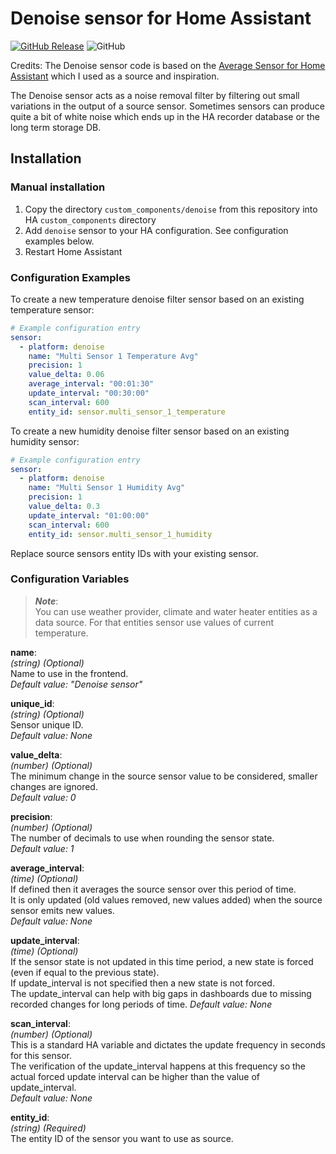 # Denoise sensor for Home Assistant

[![GitHub Release](https://img.shields.io/github/tag-date/isorin/ha-denoise?label=release&style=popout)](https://github.com/isorin/ha-denoise/releases)
![GitHub](https://img.shields.io/github/license/isorin/ha-denoise)

Credits: The Denoise sensor code is based on the [Average Sensor for Home Assistant](https://github.com/Limych/ha-average) which I used as a source and inspiration.

The Denoise sensor acts as a noise removal filter by filtering out small variations in the output of a source sensor.
Sometimes sensors can produce quite a bit of white noise which ends up in the HA recorder database or the long term storage DB.

## Installation

### Manual installation

1. Copy the directory `custom_components/denoise` from this repository into HA `custom_components` directory
2. Add `denoise` sensor to your HA configuration. See configuration examples below.
3. Restart Home Assistant

### Configuration Examples

To create a new temperature denoise filter sensor based on an existing temperature sensor:
```yaml
# Example configuration entry
sensor:
  - platform: denoise
    name: "Multi Sensor 1 Temperature Avg"
    precision: 1
    value_delta: 0.06
    average_interval: "00:01:30"
    update_interval: "00:30:00"
    scan_interval: 600
    entity_id: sensor.multi_sensor_1_temperature
```

To create a new humidity denoise filter sensor based on an existing humidity sensor:
```yaml
# Example configuration entry
sensor:
  - platform: denoise
    name: "Multi Sensor 1 Humidity Avg"
    precision: 1
    value_delta: 0.3
    update_interval: "01:00:00"
    scan_interval: 600
    entity_id: sensor.multi_sensor_1_humidity
```

Replace source sensors entity IDs with your existing sensor.

### Configuration Variables

> **_Note_**:\
> You can use weather provider, climate and water heater entities as a data source. For that entities sensor use values of current temperature.

**name**:\
  _(string) (Optional)_\
  Name to use in the frontend.\
  _Default value: "Denoise sensor"_

**unique_id**:\
  _(string) (Optional)_\
  Sensor unique ID.\
  _Default value: None_

**value_delta**:\
  _(number) (Optional)_\
  The minimum change in the source sensor value to be considered, smaller changes are ignored.\
  _Default value: 0_

**precision**:\
  _(number) (Optional)_\
  The number of decimals to use when rounding the sensor state.\
  _Default value: 1_

**average_interval**:\
  _(time) (Optional)_\
  If defined then it averages the source sensor over this period of time.\
  It is only updated (old values removed, new values added) when the source sensor emits new values.\
  _Default value: None_

**update_interval**:\
  _(time) (Optional)_\
  If the sensor state is not updated in this time period, a new state is forced (even if equal to the previous state).\
  If update_interval is not specified then a new state is not forced.\
  The update_interval can help with big gaps in dashboards due to missing recorded changes for long periods of time.
  _Default value: None_

**scan_interval**:\
  _(number) (Optional)_\
  This is a standard HA variable and dictates the update frequency in seconds for this sensor.\
  The verification of the update_interval happens at this frequency so the actual forced update interval can be higher than the value of update_interval.\
  _Default value: None_

**entity_id**:\
  _(string) (Required)_\
  The entity ID of the sensor you want to use as source.
